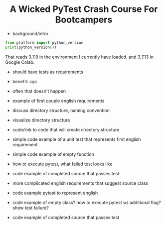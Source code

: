 <head>
    <link rel="stylesheet" href="styles.css">
</head>

<h1 align="center">A Wicked PyTest Crash Course For Bootcampers</h1>

- background/intro

```python
from platform import python_version
print(python_version())
```
That reads <c-s>3.7.9</c-s> in the environment I currently have loaded, and <c-s>3.7.13</c-s> in Google Colab.

- should have tests as requirements
- benefit: cya
- often that doesn't happen
- example of first couple english requirements
- discuss directory structure, naming convention
- visualize directory structure
- code/link to code that will create directory structure

- simple code example of a unit test that represents first english requirement
- simple code example of empty function
- how to execute pytest, what failed test looks like
- code example of completed source that passes test

- more complicated english requirements that suggest source class
- code example pytest to represent english
- code example of empty class? how to execute pytest w/ additional flag? show test failure?
- code example of completed source that passes test


